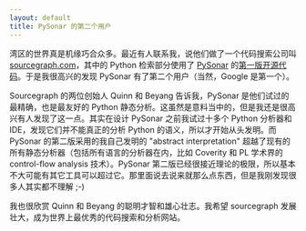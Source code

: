 ```yaml
---
layout: default
title: PySonar 的第二个用户
---
```


湾区的世界真是机缘巧合众多。最近有人联系我，说他们做了一个代码搜索公司叫 <a href="http://sourcegraph.com">sourcegraph.com</a>，其中的 Python 检索部分使用了 <a href="http://yinwang0.wordpress.com/2010/09/12/pysonar">PySonar</a> 的<a href="http://hg.python.org/jython/file/11776cd9765b/src/org/python/indexer">第一版开源代码</a>。于是我很高兴的发现 PySonar 有了第二个用户（当然，Google 是第一个）。

Sourcegraph 的两位创始人 Quinn 和 Beyang 告诉我，PySonar 是他们试过的最精确，也是最友好的 Python 静态分析。这虽然是意料当中的，但是我还是很高兴有人发现了这一点。其实在设计 PySonar 之前我试过十多个 Python 分析器和 IDE，发现它们并不能真正的分析 Python 的语义，所以才开始从头发明。而 PySonar 的第二版采用的我自己发明的 "abstract interpretation" 超越了现有的所有静态分析器（包括所有语言的分析器在内，比如 Coverity 和 PL 学术界的 control-flow analysis 技术）。PySonar 第二版已经很接近理论的极限，所以基本不大可能有其它工具可以超过它。那里面说去说来就那么点东西，但是我刚发现很多人其实都不理解 ;-)

我也很欣赏 Quinn 和 Beyang 的聪明才智和雄心壮志。我希望 sourcegraph 发展壮大，成为世界上最优秀的代码搜索和分析网站。
